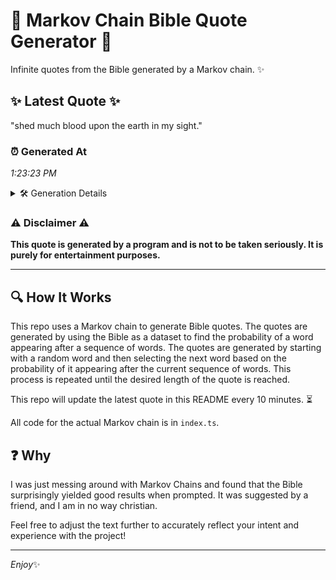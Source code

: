 # 📖 Markov Chain Bible Quote Generator 📖

Infinite quotes from the Bible generated by a Markov chain. ✨

## ✨ Latest Quote ✨
"shed much blood upon the earth in my sight."

### ⏰ Generated At
*1:23:23 PM*

<details>
    <summary>🛠️ Generation Details</summary>
    <p>
        <strong>🌱 Seed:</strong> shed<br>
        <strong>🔄 Iterations:</strong> 8<br>
        <strong>📜 Context History:</strong><br>[ shed ]: much<br>[ shed, much ]: blood<br>[ shed, much, blood ]: upon<br>[ shed, much, blood, upon ]: the<br>[ shed, much, blood, upon, the ]: earth<br>[ shed, much, blood, upon, the, earth ]: in<br>[ much, blood, upon, the, earth, in ]: my<br>[ blood, upon, the, earth, in, my ]: sight.<br>
    </p>
</details>

### ⚠️ Disclaimer ⚠️
**This quote is generated by a program and is not to be taken seriously. It is purely for entertainment purposes.**

---

## 🔍 How It Works

This repo uses a Markov chain to generate Bible quotes. The quotes are generated by using the Bible as a dataset to find the probability of a word appearing after a sequence of words. The quotes are generated by starting with a random word and then selecting the next word based on the probability of it appearing after the current sequence of words. This process is repeated until the desired length of the quote is reached.

This repo will update the latest quote in this README every 10 minutes. ⏳

All code for the actual Markov chain is in `index.ts`.

## ❓ Why

I was just messing around with Markov Chains and found that the Bible surprisingly yielded good results when prompted. 
It was suggested by a friend, and I am in no way christian.

Feel free to adjust the text further to accurately reflect your intent and experience with the project!

---

*Enjoy*✨
